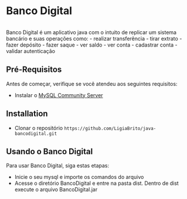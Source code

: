 # Banco Digital
<p align="center">
  <img src=>
</p>
Banco Digital é um aplicativo java com o intuito de replicar um sistema bancário e suas operações como:
 - realizar transferência
 - tirar extrato
 - fazer depósito
 - fazer saque
 - ver saldo
 - ver conta
 - cadastrar conta
 - validar autenticação

## Pré-Requisitos
Antes de começar, verifique se você atendeu aos seguintes requisitos:
- Instalar o [MySQL Community Server](https://dev.mysql.com/downloads/mysql/)

## Installation
- Clonar o repositório `https://github.com/LigiaBrito/java-bancodigital.git`

## Usando o Banco Digital
Para usar Banco Digital, siga estas etapas:
- Inicie o seu mysql e importe os comandos do arquivo
- Acesse o diretório BancoDigital e entre na pasta dist. Dentro de dist execute o arquivo BancoDigital.jar

